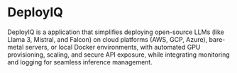 # DeployIQ
DeployIQ is a application that simplifies deploying open-source LLMs (like Llama 3, Mistral, and Falcon) on cloud platforms (AWS, GCP, Azure), bare-metal servers, or local Docker environments, with automated GPU provisioning, scaling, and secure API exposure, while integrating monitoring and logging for seamless inference management.
